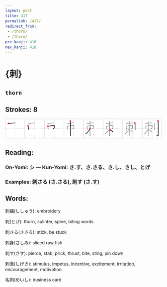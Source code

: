 ```yaml
---
layout: post
title: 417
permalink: /417/
redirect_from:
 - /thorn/
 - /thorn/
pre_kanji: 416
nex_kanji: 418
---
```


# {刺}

## `thorn`

## Strokes: 8

<div class="stroke"><img src="../images/E588BA.png" /></div>

## Reading:

### On-Yomi: シ &mdash; Kun-Yomi: さ.す、さ.さる、さ.し、さし、とげ

### Examples: 刺さる (さ.さる), 刺す (さ.す)

## Words:

刺繍(ししゅう): embroidery

刺(とげ): thorn, splinter, spine, biting words

刺さる(ささる): stick, be stuck

刺身(さしみ): sliced raw fish

刺す(さす): pierce, stab, prick, thrust, bite, sting, pin down

刺激(しげき): stimulus, impetus, incentive, excitement, irritation, encouragement, motivation

名刺(めいし): business card
